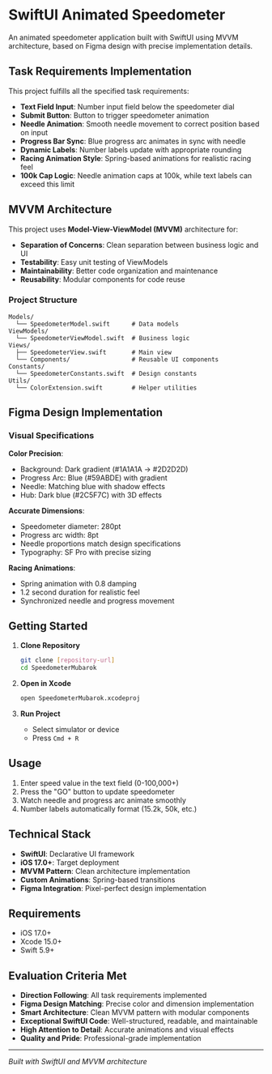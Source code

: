 # SwiftUI Animated Speedometer

An animated speedometer application built with SwiftUI using MVVM architecture, based on Figma design with precise implementation details.

## Task Requirements Implementation

This project fulfills all the specified task requirements:

- **Text Field Input**: Number input field below the speedometer dial
- **Submit Button**: Button to trigger speedometer animation
- **Needle Animation**: Smooth needle movement to correct position based on input
- **Progress Bar Sync**: Blue progress arc animates in sync with needle
- **Dynamic Labels**: Number labels update with appropriate rounding
- **Racing Animation Style**: Spring-based animations for realistic racing feel
- **100k Cap Logic**: Needle animation caps at 100k, while text labels can exceed this limit

## MVVM Architecture

This project uses **Model-View-ViewModel (MVVM)** architecture for:

- **Separation of Concerns**: Clean separation between business logic and UI
- **Testability**: Easy unit testing of ViewModels
- **Maintainability**: Better code organization and maintenance
- **Reusability**: Modular components for code reuse

### Project Structure

```
Models/
  └── SpeedometerModel.swift      # Data models
ViewModels/
  └── SpeedometerViewModel.swift  # Business logic
Views/
  ├── SpeedometerView.swift       # Main view
  └── Components/                 # Reusable UI components
Constants/
  └── SpeedometerConstants.swift  # Design constants
Utils/
  └── ColorExtension.swift        # Helper utilities
```

## Figma Design Implementation

### Visual Specifications

**Color Precision**:
- Background: Dark gradient (#1A1A1A → #2D2D2D)
- Progress Arc: Blue (#59ABDE) with gradient
- Needle: Matching blue with shadow effects
- Hub: Dark blue (#2C5F7C) with 3D effects

**Accurate Dimensions**:
- Speedometer diameter: 280pt
- Progress arc width: 8pt
- Needle proportions match design specifications
- Typography: SF Pro with precise sizing

**Racing Animations**:
- Spring animation with 0.8 damping
- 1.2 second duration for realistic feel
- Synchronized needle and progress movement

## Getting Started

1. **Clone Repository**
   ```bash
   git clone [repository-url]
   cd SpeedometerMubarok
   ```

2. **Open in Xcode**
   ```bash
   open SpeedometerMubarok.xcodeproj
   ```

3. **Run Project**
   - Select simulator or device
   - Press `Cmd + R`

## Usage

1. Enter speed value in the text field (0-100,000+)
2. Press the "GO" button to update speedometer
3. Watch needle and progress arc animate smoothly
4. Number labels automatically format (15.2k, 50k, etc.)

## Technical Stack

- **SwiftUI**: Declarative UI framework
- **iOS 17.0+**: Target deployment
- **MVVM Pattern**: Clean architecture implementation
- **Custom Animations**: Spring-based transitions
- **Figma Integration**: Pixel-perfect design implementation

## Requirements

- iOS 17.0+
- Xcode 15.0+
- Swift 5.9+

## Evaluation Criteria Met

- **Direction Following**: All task requirements implemented
- **Figma Design Matching**: Precise color and dimension implementation
- **Smart Architecture**: Clean MVVM pattern with modular components
- **Exceptional SwiftUI Code**: Well-structured, readable, and maintainable
- **High Attention to Detail**: Accurate animations and visual effects
- **Quality and Pride**: Professional-grade implementation

---

*Built with SwiftUI and MVVM architecture*
